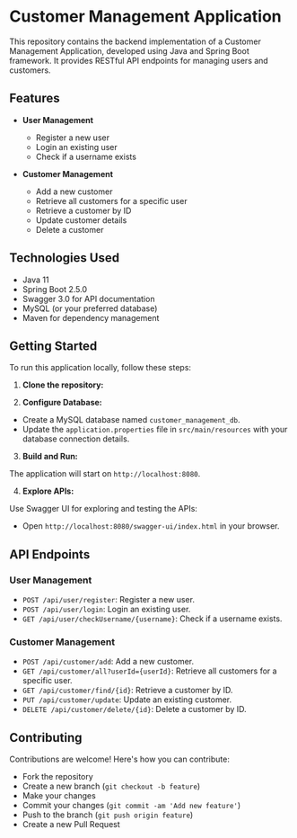 # Customer Management Application

This repository contains the backend implementation of a Customer Management Application, developed using Java and Spring Boot framework. It provides RESTful API endpoints for managing users and customers.

## Features

- **User Management**
  - Register a new user
  - Login an existing user
  - Check if a username exists

- **Customer Management**
  - Add a new customer
  - Retrieve all customers for a specific user
  - Retrieve a customer by ID
  - Update customer details
  - Delete a customer

## Technologies Used

- Java 11
- Spring Boot 2.5.0
- Swagger 3.0 for API documentation
- MySQL (or your preferred database)
- Maven for dependency management

## Getting Started

To run this application locally, follow these steps:

1. **Clone the repository:**


2. **Configure Database:**

- Create a MySQL database named `customer_management_db`.
- Update the `application.properties` file in `src/main/resources` with your database connection details.

3. **Build and Run:**


The application will start on `http://localhost:8080`.

4. **Explore APIs:**

Use Swagger UI for exploring and testing the APIs:
- Open `http://localhost:8080/swagger-ui/index.html` in your browser.

## API Endpoints

### User Management

- `POST /api/user/register`: Register a new user.
- `POST /api/user/login`: Login an existing user.
- `GET /api/user/checkUsername/{username}`: Check if a username exists.

### Customer Management

- `POST /api/customer/add`: Add a new customer.
- `GET /api/customer/all?userId={userId}`: Retrieve all customers for a specific user.
- `GET /api/customer/find/{id}`: Retrieve a customer by ID.
- `PUT /api/customer/update`: Update an existing customer.
- `DELETE /api/customer/delete/{id}`: Delete a customer by ID.

## Contributing

Contributions are welcome! Here's how you can contribute:
- Fork the repository
- Create a new branch (`git checkout -b feature`)
- Make your changes
- Commit your changes (`git commit -am 'Add new feature'`)
- Push to the branch (`git push origin feature`)
- Create a new Pull Request


